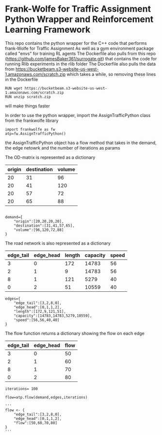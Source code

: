 # Frank-Wolfe for Traffic Assignment Python Wrapper and Reinforcement Learning Framework

This repo contains the python wrapper for the C++ code that performs frank-Wolfe for Traffic Assignment
As well as a gym environment package called "envs" for training RL agents
The Dockerfile also pulls from this repo (https://github.com/jamesBaker361/surrogate.git) that
contains the code for running Rlib experiments in the rlib folder
The Dockerfile also pulls the data from https://bucketbeam.s3-website-us-west-1.amazonaws.com/scratch.zip
which takes a while, so removing these lines in the Dockerfile

```
RUN wget https://bucketbeam.s3-website-us-west-1.amazonaws.com/scratch.zip
RUN unzip scratch.zip
```

will make things faster


In order to use the python wrapper, import the AssignTrafficPython class from the frankwolfe library
```
import frankwolfe as fw
atp=fw.AssignTrafficPython()
```

the AssignTrafficPython object has a flow method that takes in the demand, the edge netowrk and the number of iterations as params

The OD-matrix is represented as a dictionary

|origin|destination|volume|
|------|-----------|------|
|20|31|96|
|20|41|120|
|20|57|72|
|20|65|88|

```

demand={
    "origin":[20,20,20,20],
    "destination":[31,41,57,65],
    "volume":[96,120,72,88]
}
```

The road network is also represented as a dictionary 

|edge_tail|edge_head|length|capacity|speed|
|---------|---------|------|--------|-----|
|3|0|172|14783|56|
|2|1|9|14783|56|
|8|1|121|5279|40|
|0|2|51|10559|40|

```
edges={
    "edge_tail":[3,2,8,0],
    "edge_head":[0,1,1,2],
    "length":[172,9,121,51],
    "capacity":[14783,14783,5279,10559],
    "speed":[56,56,40,40]
}
```

The flow function returns a dictionary showing the flow on each edge

|edge_tail|edge_head|flow|
|---------|---------|------|
|3|0|50|
|2|1|60|
|8|1|70|
|0|2|80|

```
iterations= 100

flow=atp.flow(demand,edges,iterations)

'''
flow <- {
    "edge_tail":[3,2,8,0],
    "edge_head":[0,1,1,2],
    "flow":[50,60,70,80]
}
'''

```



